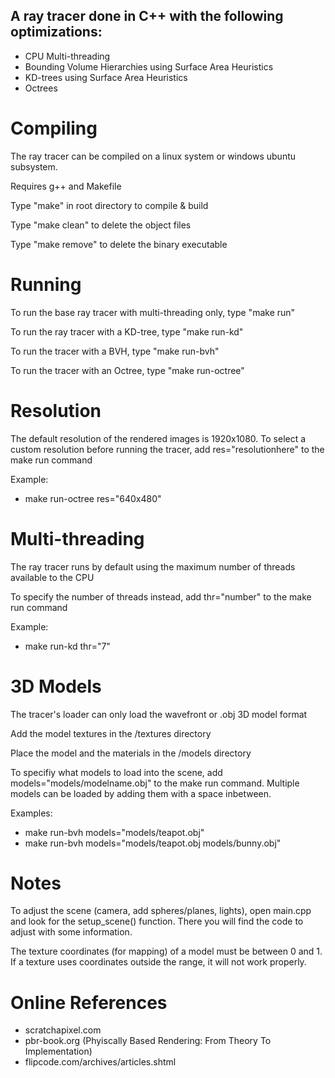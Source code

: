 ## A ray tracer done in C++ with the following optimizations:
* CPU Multi-threading
* Bounding Volume Hierarchies using Surface Area Heuristics
* KD-trees using Surface Area Heuristics
* Octrees

# Compiling
The ray tracer can be compiled on a linux system or windows ubuntu subsystem.

Requires g++ and Makefile

Type "make" in root directory to compile & build

Type "make clean" to delete the object files

Type "make remove" to delete the binary executable

# Running
To run the base ray tracer with multi-threading only, type "make run"
 
To run the ray tracer with a KD-tree, type "make run-kd"

To run the tracer with a BVH, type "make run-bvh"
 
To run the tracer with an Octree, type "make run-octree"
 
# Resolution
The default resolution of the rendered images is 1920x1080. To select a custom resolution before running the tracer, add res="resolutionhere" to the make run command

Example:
* make run-octree res="640x480"
  
# Multi-threading
The ray tracer runs by default using the maximum number of threads available to the CPU

To specify the number of threads instead, add thr="number" to the make run command

Example: 
* make run-kd thr="7"  

# 3D Models
The tracer's loader can only load the wavefront or .obj 3D model format

Add the model textures in the /textures directory

Place the model and the materials in the /models directory

To specifiy what models to load into the scene, add models="models/modelname.obj" to the make run command. Multiple models can be loaded by adding them with a space inbetween.

Examples:
* make run-bvh models="models/teapot.obj"
* make run-bvh models="models/teapot.obj models/bunny.obj"

# Notes
To adjust the scene (camera, add spheres/planes, lights), open main.cpp and look for the setup_scene() function. There you will find the code to adjust with some information.

The texture coordinates (for mapping) of a model must be between 0 and 1. If a texture uses coordinates outside the range, it will not work properly.

# Online References
* scratchapixel.com
* pbr-book.org (Phyiscally Based Rendering: From Theory To Implementation)
* flipcode.com/archives/articles.shtml

